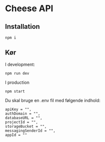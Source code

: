 # Cheese API

## Installation
```
npm i
```

## Kør
I development:
```
npm run dev
```

I production
```
npm start
```

Du skal bruge en .env fil med følgende indhold:

```
apiKey = "",
authDomain = "",
databaseURL = "",
projectId = "",
storageBucket = "",
messagingSenderId = "",
appId = ""
```